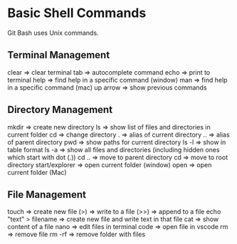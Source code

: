# Basic Shell Commands

Git Bash uses Unix commands.

## Terminal Management

clear => clear terminal
tab => autocomplete command
echo => print to terminal
help => find help in a specific command (window)
man => find help in a specific command (mac)
up arrow => show previous commands

## Directory Management

mkdir => create new directory
ls => show list of files and directories in current folder
cd => change directory
. => alias of current directory
.. => alias of parent directory
pwd => show paths for current directory
ls -l => show in table format
ls -a => show all files and directories (including hidden ones which start with dot (.))
cd .. => move to parent directory
cd => move to root directory
start/explorer => open current folder (window)
open => open current folder (Mac)

## File Management

touch => create new file
(>) => write to a file
(>>) => append to a file
echo "text" > filename => create new file and write text in that file
cat => show content of a file
nano => edit files in terminal
code => open file in vscode
rm => remove file
rm -rf => remove folder with files